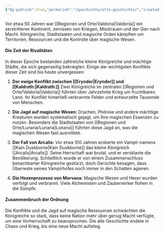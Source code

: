 ```yaml
---
{"dg-publish":true,"permalink":"/geschichte/alte-geschichte/","created":"2025-01-16T10:30:17.301+01:00","updated":"2025-01-19T10:05:30.460+01:00"}
---
```


Vor etwa 50 Jahren war [[Regionen und Orte/Valdoria\|Valdoria]] ein zerstrittener Kontinent, zerrissen von Kriegen, Misstrauen und der Gier nach Macht. Königreiche, Stadtstaaten und magische Orden kämpften um Territorien, Ressourcen und die Kontrolle über magische Wesen.

#### **Die Zeit der Rivalitäten**

In dieser Epoche bestanden zahlreiche kleine Königreiche und mächtige Städte, die sich gegenseitig bekriegten. Einige der wichtigsten Konflikte dieser Zeit sind bis heute unvergessen:

1. **Der ewige Konflikt zwischen [[Eryndor\|Eryndor]] und [[Kaldrath:\|Kaldrath:]]** Zwei Königreiche im zentralen [[Regionen und Orte/Valdoria\|Valdoria]] führten über Jahrzehnte Krieg um fruchtbares Land. Ihr Konflikt hinterließ verbrannte Felder und entwurzelte Tausende von Menschen.
    
2. **Die Jagd auf magische Wesen:** Drachen, Phönixe und andere mächtige Kreaturen wurden systematisch gejagt, um ihre magischen Essenzen zu nutzen. Besonders die Stadtstaaten von [[Regionen und Orte/Lunaria/Lunaria\|Lunaria]] führten diese Jagd an, was die magischen Wesen fast ausrottete.
    
3. **Der Fall von Arcalis:** Vor etwa 100 Jahren eroberte ein Vampir namens [[Kain Duskborne\|Kain Duskborne]] das kleine Königreich [[Arcalis\|Arcalis]]. Seine Herrschaft war brutal, und er versklavte die Bevölkerung. Schließlich wurde er von einem Zusammenschluss benachbarter Königreiche gestürzt, doch Gerüchte besagen, dass Überreste seines Vampirhofes noch immer in den Schatten agieren.
    
4. **Die Hexenprozesse von Morvana:** Magische Wesen und Hexer wurden verfolgt und verbrannt. Viele Alchemisten und Zauberwirker flohen in die Sümpfe.
    

#### **Zusammenbruch der Ordnung**

Die Konflikte und die Jagd auf magische Ressourcen schwächten die Königreiche so stark, dass keine Nation mehr über genug Macht verfügte, um eine Vorherrschaft zu beanspruchen. Die alte Geschichte endete in Chaos und Krieg, bis eine neue Macht aufstieg.